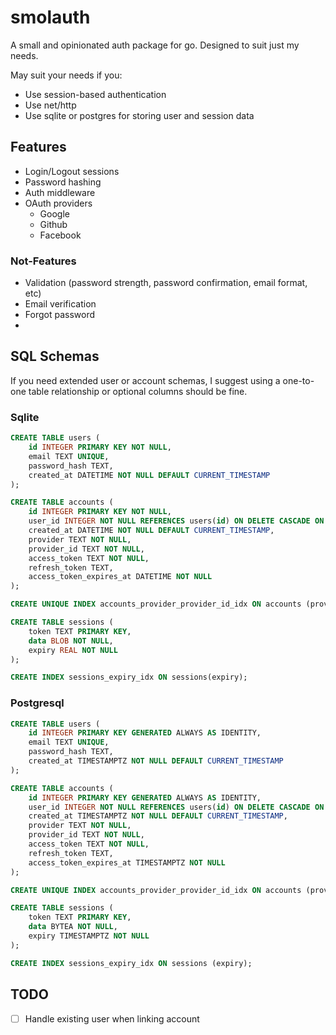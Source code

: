 # smolauth

A small and opinionated auth package for go. Designed to suit just my needs.

May suit your needs if you:
- Use session-based authentication
- Use net/http
- Use sqlite or postgres for storing user and session data

## Features
- Login/Logout sessions
- Password hashing
- Auth middleware
- OAuth providers
  - Google
  - Github
  - Facebook

### Not-Features
- Validation (password strength, password confirmation, email format, etc)
- Email verification
- Forgot password
- 

## SQL Schemas

If you need extended user or account schemas, I suggest using a one-to-one table relationship or optional columns should be fine.

### Sqlite

```sql
CREATE TABLE users (
	id INTEGER PRIMARY KEY NOT NULL,
	email TEXT UNIQUE,
	password_hash TEXT,
	created_at DATETIME NOT NULL DEFAULT CURRENT_TIMESTAMP
);

CREATE TABLE accounts (
	id INTEGER PRIMARY KEY NOT NULL,
	user_id INTEGER NOT NULL REFERENCES users(id) ON DELETE CASCADE ON UPDATE CASCADE,
	created_at DATETIME NOT NULL DEFAULT CURRENT_TIMESTAMP,
	provider TEXT NOT NULL,
	provider_id TEXT NOT NULL,
	access_token TEXT NOT NULL,
	refresh_token TEXT,
	access_token_expires_at DATETIME NOT NULL
);

CREATE UNIQUE INDEX accounts_provider_provider_id_idx ON accounts (provider, provider_id);

CREATE TABLE sessions (
	token TEXT PRIMARY KEY,
	data BLOB NOT NULL,
	expiry REAL NOT NULL
);

CREATE INDEX sessions_expiry_idx ON sessions(expiry);
```

### Postgresql

```sql
CREATE TABLE users (
	id INTEGER PRIMARY KEY GENERATED ALWAYS AS IDENTITY,
	email TEXT UNIQUE,
	password_hash TEXT,
	created_at TIMESTAMPTZ NOT NULL DEFAULT CURRENT_TIMESTAMP
);

CREATE TABLE accounts (
	id INTEGER PRIMARY KEY GENERATED ALWAYS AS IDENTITY,
	user_id INTEGER NOT NULL REFERENCES users(id) ON DELETE CASCADE ON UPDATE CASCADE,
	created_at TIMESTAMPTZ NOT NULL DEFAULT CURRENT_TIMESTAMP,
	provider TEXT NOT NULL,
	provider_id TEXT NOT NULL,
	access_token TEXT NOT NULL,
	refresh_token TEXT,
	access_token_expires_at TIMESTAMPTZ NOT NULL
);

CREATE UNIQUE INDEX accounts_provider_provider_id_idx ON accounts (provider, provider_id);

CREATE TABLE sessions (
	token TEXT PRIMARY KEY,
	data BYTEA NOT NULL,
	expiry TIMESTAMPTZ NOT NULL
);

CREATE INDEX sessions_expiry_idx ON sessions (expiry);
```

## TODO
- [ ] Handle existing user when linking account